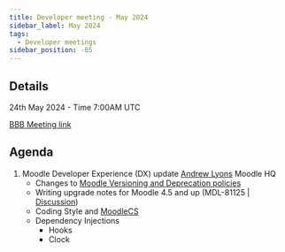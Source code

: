 ```yaml
---
title: Developer meeting - May 2024
sidebar_label: May 2024
tags:
  - Developer meetings
sidebar_position: -05
---
```


## Details

24th May 2024 - Time 7:00AM UTC

[BBB Meeting link](https://moodle.org/mod/bigbluebuttonbn/view.php?id=8596)

## Agenda

1. Moodle Developer Experience (DX) update
    [Andrew Lyons](https://moodle.org/user/profile.php?id=268794) Moodle HQ
    - Changes to [Moodle Versioning and Deprecation policies](https://moodle.org/mod/forum/discuss.php?d=457946)
    - Writing upgrade notes for Moodle 4.5 and up (MDL-81125 | [Discussion](https://moodle.org/mod/forum/discuss.php?d=457756))
    - Coding Style and [MoodleCS](../../../development/tools/phpcs.md)
    - Dependency Injections
        - Hooks
        - Clock
